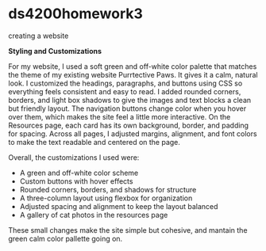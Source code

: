 # ds4200homework3
creating a website

**Styling and Customizations**

For my website, I used a soft green and off-white color palette that matches the theme of my existing website Purrtective Paws. It gives it a calm, natural look. I customized the headings, paragraphs, and buttons using CSS so everything feels consistent and easy to read.
I added rounded corners, borders, and light box shadows to give the images and text blocks a clean but friendly layout. The navigation buttons change color when you hover over them, which makes the site feel a little more interactive. On the Resources page, each card has its own background, border, and padding for spacing. Across all pages, I adjusted margins, alignment, and font colors to make the text readable and centered on the page.

Overall, the customizations I used were:
-  A green and off-white color scheme
- Custom buttons with hover effects
- Rounded corners, borders, and shadows for structure
- A three-column layout using flexbox for organization
- Adjusted spacing and alignment to keep the layout balanced
- A gallery of cat photos in the resources page

These small changes make the site simple but cohesive, and mantain the green calm color pallette going on.

